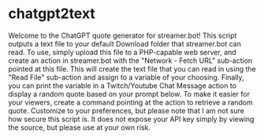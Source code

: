 # chatgpt2text

Welcome to the ChatGPT quote generator for streamer.bot!
This script outputs a text file to your default Download folder that streamer.bot can read.
To use, simply upload this file to a PHP-capable web server,
and create an action in streamer.bot with the "Network - Fetch URL" sub-action pointed at this file.
This will create the text file that you can read in using the "Read File" sub-action and assign to a variable of your choosing.
Finally, you can print the variable in a Twitch/Youtube Chat Message action to display a random quote based on your prompt below.
To make it easier for your viewers, create a command pointing at the action to retrieve a random quote.
Customize to your preferences, but please note that I am not sure how secure this script is.
It does not expose your API key simply by viewing the source, but please use at your own risk.
